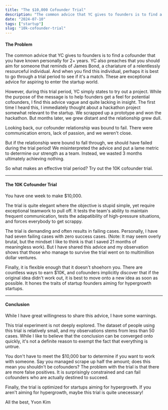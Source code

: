```yaml
---
title: "The $10,000 Cofounder Trial"
description: "The common advice that YC gives to founders is to find a cofounder that you have known personally for 2+ years."
date: "2024-07-10"
tags: ["startup"]
slug: "10k-cofounder-trial"
---
```


#### The Problem

The common advice that YC gives to founders is to find a cofounder that you have known personally for 2+ years. YC also preaches that you should aim for someone that reminds of James Bond, a chariature of a relentlessly resourceful individual. And when you find this individual, perhaps it is best to go through a trial period to see if it's a match. These are exceptional advice for aspiring to enter the startup world. 

However, during this trial period, YC simply states to try out a project. While the purpose of the message is to help founders get a feel for potential cofounders, I find this advice vague and quite lacking in insight. The first time I heard this, I immediately thought about a hackathon project somewhat relevant to the startup. We scrapped up a prototype and won the hackathon. But months later, we grew distant and the relationship grew dull. 

Looking back, our cofounder relationship was bound to fail. There were communication errors, lack of passion, and we weren't close.

But if the relationship were bound to fall through, we should have failed during the trial period! We misinterpreted the advice and put a lame metric to determine our strength as a team. Instead, we wasted 3 months ultimately achieving nothing.

So what makes an effective trial period? Try out the 10K cofounder trial.

--------------------------------------

#### The 10K Cofounder Trial

You have one week to make $10,000.

The trial is quite elegant where the objective is stupid simple, yet require exceptional teamwork to pull off. It tests the team's ability to maintain frequent communication, tests the adapatibility of high-pressure situations, and forces everybody to get scrappy.

The trial is demanding and often results in failing cases. Personally, I have had seven failing cases with zero success cases. (Note: It may seem overly brutal, but the mindset I like to think is that I saved 21 months of meaningless work). But I have shared this advice and my observation shows that those who manage to survive the trial went on to multimillion dollar ventures. 

Finally, it is flexible enough that it doesn't shoehorn you. There are countless ways to earn $10K, and cofounders implicitly discover that if the original idea didn't work out, it is best to move onto a new idea as soon as possible. It hones the traits of startup founders aiming for hypergrowth startups. 

--------------------------------------

#### Conclusion

While I have great willingness to share this advice, I have some warnings.

This trial experiment is not deeply explored. The dataset of people using this trial is relatively small, and my observations stems from less than 50 cases. While I like to believe that the conclusion can be converged onto quickly, it's not a definite reason to exempt the fact that everything is untrue.

You don't have to meet the $10,000 bar to determine if you want to work with someone. Say you managed scrape up half the amount; does this mean you shouldn't be cofounders? The problem with the trial is that there are more false positives. It is surprisingly constrained and can fail cofounders who are actually destined to succeed. 

Finally, the trial is optimized for startups aiming for hypergrowth. If you aren't aiming for hypergrowth, maybe this trial is quite unecessary! 


All the best,
Yvon Kim